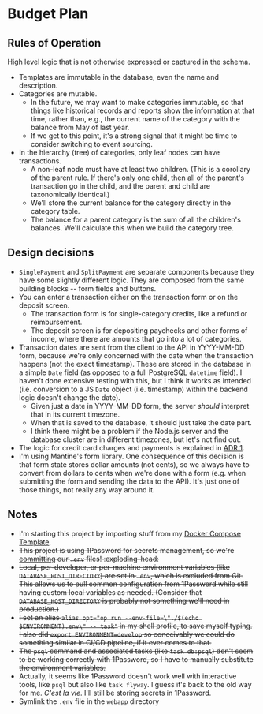# Budget Plan

## Rules of Operation

High level logic that is not otherwise expressed or captured in the schema.

- Templates are immutable in the database, even the name and description.
- Categories are mutable.
  - In the future, we may want to make categories immutable, so that things like historical records and reports show the information at that time, rather than, e.g., the current name of the category with the balance from May of last year.
  - If we get to this point, it's a strong signal that it might be time to consider switching to event sourcing.
- In the hierarchy (tree) of categories, only leaf nodes can have transactions.
  - A non-leaf node must have at least two children. (This is a corollary of the parent rule. If there's only one child, then all of the parent's transaction go in the child, and the parent and child are taxonomically identical.)
  - We'll store the current balance for the category directly in the category table.
  - The balance for a parent category is the sum of all the children's balances. We'll calculate this when we build the category tree.

## Design decisions

- `SinglePayment` and `SplitPayment` are separate components because they have some slightly different logic. They are composed from the same building blocks -- form fields and buttons.
- You can enter a transaction either on the transaction form or on the deposit screen.
  - The transaction form is for single-category credits, like a refund or reimbursement.
  - The deposit screen is for depositing paychecks and other forms of income, where there are amounts that go into a lot of categories.
- Transaction dates are sent from the client to the API in YYYY-MM-DD form, because we're only concerned with the date when the transaction happens (not the exact timestamp). These are stored in the database in a simple `Date` field (as opposed to a full PostgreSQL `datetime` field). I haven't done extensive testing with this, but I think it works as intended (i.e. conversion to a JS `Date` object (i.e. timestamp) within the backend logic doesn't change the date).
  - Given just a date in YYYY-MM-DD form, the server _should_ interpret that in its current timezone.
  - When that is saved to the database, it should just take the date part.
  - I think there might be a problem if the Node.js server and the database cluster are in different timezones, but let's not find out.
- The logic for credit card charges and payments is explained in [ADR 1][3].
- I'm using Mantine's form library. One consequence of this decision is that form state stores dollar amounts (not cents), so we always have to convert from dollars to cents when we're done with a form (e.g. when submitting the form and sending the data to the API). It's just one of those things, not really any way around it.

## Notes

- I'm starting this project by importing stuff from my [Docker Compose Template][1].
- ~~This project is using 1Password for secrets management, so we're [committing][2] our `.env` files! :exploding-head:~~
- ~~Local, per-developer, or per-machine environment variables (like `DATABASE_HOST_DIRECTORY`) are set in `.env`, which is excluded from Git. This allows us to pull common configuration from 1Password while still having custom local variables as needed. (Consider that `DATABASE_HOST_DIRECTORY` is probably not something we'll need in production.)~~
- ~~I set an alias `alias opt="op run --env-file=\"./$(echo $ENVIRONMENT).env\" -- task"` in my shell profile, to save myself typing. I also did `export ENVIRONMENT=develop` so conceivably we could do something similar in CI/CD pipeline, if it ever comes to that.~~
- ~~The `psql` command and associated tasks (like `task db:psql`) don't seem to be working correctly with 1Password, so I have to manually substitute the environment variables.~~
- Actually, it seems like 1Password doesn't work well with interactive tools, like `psql` but also like `task flyway`. I guess it's back to the old way for me. _C'est la vie_. I'll still be storing secrets in 1Password.
- Symlink the `.env` file in the `webapp` directory

[1]: https://github.com/alexgs/simple-docker-compose-project/
[2]: https://developer.1password.com/docs/cli/secrets-environment-variables/#:~:text=You%20can%20check%20environment%20files%20into%20source%20control%20and%20use%20the%20same%20environment%20everywhere.
[3]: https://app.clickup.com/8582989/v/dc/85xud-4647/85xud-187
